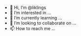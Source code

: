 - 👋 Hi, I’m @liklings
- 👀 I’m interested in ...
- 🌱 I’m currently learning ...
- 💞️ I’m looking to collaborate on ...
- 📫 How to reach me ...

<!---
liklings/liklings is a ✨ special ✨ repository because its `README.md` (this file) appears on your GitHub profile.
You can click the Preview link to take a look at your changes.
--->
